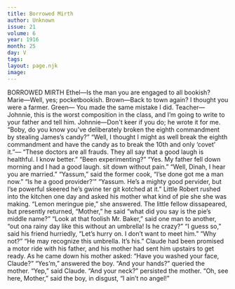 ```yaml
---
title: Borrowed Mirth
author: Unknown
issue: 21
volume: 6
year: 1916
month: 25
day: V
tags:
layout: page.njk
image:
---
```

BORROWED MIRTH       Ethel—Is the man you are engaged to all bookish?    Marie—Well, yes; pocketbookish.       Brown—Back to town again? I thought you were a farmer.    Green— You made the same mistake I did.       Teacher—Johnnie, this is the worst composition in the class, and I’m going to write to your father and tell him.    Johnnie—Don't keer if you do; he wrote it for me.       “Boby, do you know you’ve deliberately broken the eighth commandment by stealing James’s candy?”    “Well, I thought I might as well break the eighth commandment and have the candy as to break the 10th and only ‘covet’ it.”—       “These doctors are all frauds. They all say that a good laugh is healthful. I know better.”    “Been experimenting?”    “Yes. My father fell down morning and I had a good laugh. sit down without pain.”       “Well, Dinah, I hear you are married.”    “Yassum,” said the former cook, “I’se done got me a man now.”    “Is he a good provider?’”    “Yassum. He’s a mighty good pervider, but I’se powerful skeered he’s gwine ter git kotched at it.”       Little Robert rushed into the kitchen one day and asked his mother what kind of pie she she was making.    “Lemon meringue pie,” she answered.    The little fellow dissapeared, but presently returned, “Mother,” he said “what did you say is the pie’s middle name?”       “Look at that foolish Mr. Baker,” said one man to another, “out ona rainy day like this without an umbrella! Is he crazy?”    “I guess so,” said his friend hurriedly, “Let’s hurry on. I don’t want to meet him.”    “Why not?”    “He may recognize this umbrella. It’s his.”      Claude had been promised a motor ride with his father, and his mother had sent him upstairs to get ready. As he came down his mother asked:    “Have you washed your face, Claude?”    “Yes’m,” answered the boy.    “And your hands?” queried the mother.    “Yep,” said Claude.    “And your neck?” persisted the mother.    “Oh, see here, Mother,” said the boy, in disgust, “I ain’t no angel!”     


